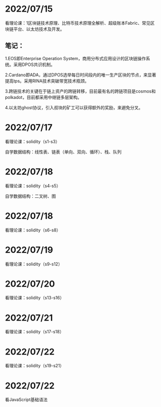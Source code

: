 # 2022/07/15
看理论课：1区块链技术原理、比特币技术原理全解析、超级账本Fabric、常见区块链平台、以太坊技术及开发。
## 笔记：
1.EOS即Enterprise Operation System，商用分布式应用设计的区块链操作系统。采用DPOS共识机制。

2.Cardano即ADA，通过DPOS选举每日时间段内的唯一生产区块的节点，来显著提高tps。采用RINA技术突破带宽技术瓶颈。

3.跨链技术的关键在于链上资产的跨链转移，目前最有名的跨链项目是cosmos和polkadot，目前都采用中继链多层架构。

4.以太坊ghost协议，引入叔块的矿工可以获得额外的奖励，来避免分叉。

# 2022/07/17
看理论课：solidity（s1-s3）

自学数据结构：线性表、链表（单向、双向、循环）、栈、队列
# 2022/07/18
看理论课：solidity（s4-s5）

自学数据结构：二叉树、图
# 2022/07/18
看理论课：solidity（s6-s8）
# 2022/07/19
看理论课：solidity（s9-s12）
# 2022/07/20
看理论课：solidity（s13-s16）
# 2022/07/21
看理论课：solidity（s17-s18）
# 2022/07/22
看理论课：solidity（s19-s21）
# 2022/07/22
看JavaScript基础语法
